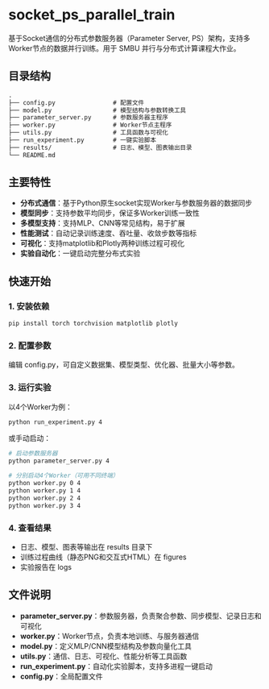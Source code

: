 # socket_ps_parallel_train

基于Socket通信的分布式参数服务器（Parameter Server, PS）架构，支持多Worker节点的数据并行训练。用于 SMBU 并行与分布式计算课程大作业。

## 目录结构

```txt
.
├── config.py                # 配置文件
├── model.py                 # 模型结构与参数转换工具
├── parameter_server.py      # 参数服务器主程序
├── worker.py                # Worker节点主程序
├── utils.py                 # 工具函数与可视化
├── run_experiment.py        # 一键实验脚本
├── results/                 # 日志、模型、图表输出目录
└── README.md
```

## 主要特性

- **分布式通信**：基于Python原生socket实现Worker与参数服务器的数据同步
- **模型同步**：支持参数平均同步，保证多Worker训练一致性
- **多模型支持**：支持MLP、CNN等常见结构，易于扩展
- **性能测试**：自动记录训练速度、吞吐量、收敛步数等指标
- **可视化**：支持matplotlib和Plotly两种训练过程可视化
- **实验自动化**：一键启动完整分布式实验

## 快速开始

### 1. 安装依赖

```bash
pip install torch torchvision matplotlib plotly
```

### 2. 配置参数

编辑 config.py，可自定义数据集、模型类型、优化器、批量大小等参数。

### 3. 运行实验

以4个Worker为例：

```bash
python run_experiment.py 4
```

或手动启动：

```bash
# 启动参数服务器
python parameter_server.py 4

# 分别启动4个Worker（可用不同终端）
python worker.py 0 4
python worker.py 1 4
python worker.py 2 4
python worker.py 3 4
```

### 4. 查看结果

- 日志、模型、图表等输出在 results 目录下
- 训练过程曲线（静态PNG和交互式HTML）在 figures
- 实验报告在 logs

## 文件说明

- **parameter_server.py**：参数服务器，负责聚合参数、同步模型、记录日志和可视化
- **worker.py**：Worker节点，负责本地训练、与服务器通信
- **model.py**：定义MLP/CNN模型结构及参数向量化工具
- **utils.py**：通信、日志、可视化、性能分析等工具函数
- **run_experiment.py**：自动化实验脚本，支持多进程一键启动
- **config.py**：全局配置文件
